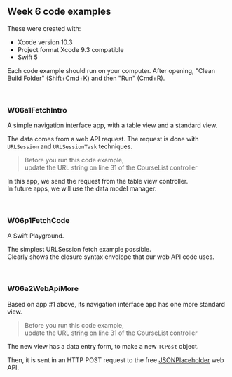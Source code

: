 ## Week 6 code examples

These were created with: 
* Xcode version 10.3
* Project format Xcode 9.3 compatible
* Swift 5

Each code example should run on your computer. After opening, "Clean Build Folder" (Shift+Cmd+K) and then "Run" (Cmd+R). 

<br>

### W06a1FetchIntro

A simple navigation interface app, with a table view and a standard view. 

The data comes from a web API request. The request is done with `URLSession` and `URLSessionTask` techniques. 

> Before you run this code example,  
> update the URL string on line 31 of the CourseList controller 

In this app, we send the request from the table view controller.  
In future apps, we will use the data model manager. 

<br>

### W06p1FetchCode

A Swift Playground. 

The simplest URLSession fetch example possible.  
Clearly shows the closure syntax envelope that our web API code uses.  

<br>

### W06a2WebApiMore

Based on app #1 above, its navigation interface app has one more standard view. 

> Before you run this code example,  
> update the URL string on line 31 of the CourseList controller 

The new view has a data entry form, to make a new `TCPost` object. 

Then, it is sent in an HTTP POST request to the free [JSONPlaceholder](https://jsonplaceholder.typicode.com) web API. 

<br>
